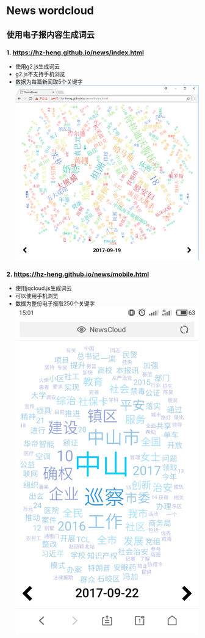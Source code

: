 # News wordcloud
## 使用电子报内容生成词云

### 1. https://hz-heng.github.io/news/index.html  
- 使用g2.js生成词云
- g2.js不支持手机浏览
- 数据为每篇新闻取5个关键字
![screenshot_1](https://github.com/hz-heng/news/blob/master/Screenshots/screenshot_1.png)

### 2. https://hz-heng.github.io/news/mobile.html
- 使用jqcloud.js生成词云
- 可以使用手机浏览
- 数据为整份电子报取250个关键字
![screenshot_2](https://github.com/hz-heng/news/blob/master/Screenshots/screenshot_2.jpg)
